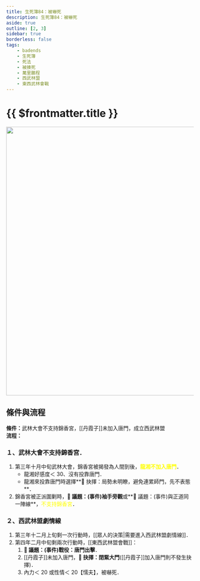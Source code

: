 ```yaml
---
title: 生死簿84：被嚇死
description: 生死簿84：被嚇死
aside: true
outline: [2, 3]
sidebar: true
borderless: false
tags:
    - badends
    - 生死簿
    - 死法
    - 被揍死
    - 萬里鵬程
    - 西武林盟
    - 東西武林會戰
---
```


# {{ $frontmatter.title }}

<img width="720" src="/images/badends/badend84.webp">

## 條件與流程

<b>條件：</b>武林大會不支持錦香宮，[[丹霞子]]未加入唐門，成立西武林盟<br>
<b>流程：</b><br>

### １、武林大會不支持錦香宮．

1. 第三年十月中旬武林大會，錦香宮被揭發為人間到後，<span style='color: Yellow;'>**龍湘不加入唐門**</span>．
    - <Girl8Icon>龍湘</Girl8Icon>好感度＜ 30、沒有投靠唐門．
    - <Girl8Icon>龍湘</Girl8Icon>來投靠唐門時選擇**📖 抉擇：局勢未明瞭，避免連累師門，先不表態**．
2. 錦香宮被正派圍剿時，**📜 議題：(事件)袖手旁觀**或**📜 議題：(事件)與正道同一陣線**，<span style='color: Yellow;'>不支持錦香宮</span>．

### ２、西武林盟劇情線

1. 第三年十二月上旬剩一次行動時，[[眾人的決策|需要進入西武林盟劇情線]]．
2. 第四年二月中旬剩兩次行動時，[[東西武林盟會戰]]：
    1. **📜 議題：(事件)戰役：唐門出擊**．
    2. [[丹霞子]]未加入唐門，**📖 抉擇：閉緊大門**([[丹霞子]]加入唐門則不發生抉擇)．
    3. 內力＜ 20 或性情＜ 20【懦夫】，被嚇死．
